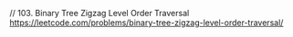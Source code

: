 // 103. Binary Tree Zigzag Level Order Traversal  
https://leetcode.com/problems/binary-tree-zigzag-level-order-traversal/